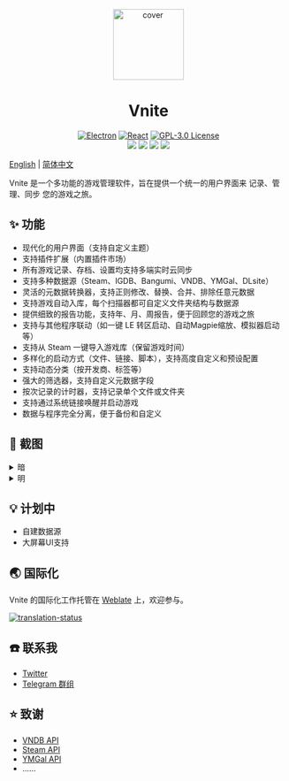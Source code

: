 <div align="center">
  <img src="https://img.timero.xyz/i/2025/07/31/688b10f8bccfc.png" width="128" height="128" alt="cover">

  <h1 align="center">
    Vnite
  </h1>

  <p align="center">
    <a href="https://www.electronjs.org/" target="_blank"><img src="https://img.shields.io/badge/Electron-47848F?style=flat-square&logo=electron&logoColor=white" alt="Electron"></a>
    <a href="https://reactjs.org/" target="_blank"><img src="https://img.shields.io/badge/React-61DAFB?style=flat-square&logo=react&logoColor=black" alt="React"></a>
    <a href="https://www.gnu.org/licenses/gpl-3.0.en.html" target="_blank"><img src="https://img.shields.io/badge/License-GPL%203.0-blue.svg?style=flat-square&logo=gnu&logoColor=white" alt="GPL-3.0 License"></a>
    </br>
    <a href="https://github.com/ximu3/vnite/stargazers"><img src="https://img.shields.io/github/stars/ximu3/vnite?color=ffcb47&labelColor=black&style=flat-square&logo=github&label=Stars" /></a>
    <a href="https://github.com/ximu3/vnite/graphs/contributors"><img src="https://img.shields.io/github/contributors/ximu3/vnite?style=flat-square&logo=github&label=Contributors&labelColor=black" /></a>
    <a href="https://github.com/ximu3/vnite/releases"><img src="https://img.shields.io/github/downloads/ximu3/vnite/total?color=369eff&labelColor=black&logo=github&style=flat-square&label=Downloads" /></a>
    <a href="https://t.me/+d65-R_xRx1JlYWZh" target="_blank"><img src="https://img.shields.io/badge/Telegram-2CA5E0?style=flat-square&logo=telegram&logoColor=white&labelColor=black" /></a>
  </p>
</div>

[English](README.md) | [简体中文](README.zh-CN.md)

Vnite 是一个多功能的游戏管理软件，旨在提供一个统一的用户界面来 记录、管理、同步 您的游戏之旅。

## ✨ 功能

- 现代化的用户界面（支持自定义主题）
- 支持插件扩展（内置插件市场）
- 所有游戏记录、存档、设置均支持多端实时云同步
- 支持多种数据源（Steam、IGDB、Bangumi、VNDB、YMGal、DLsite）
- 灵活的元数据转换器，支持正则修改、替换、合并、排除任意元数据
- 支持游戏自动入库，每个扫描器都可自定义文件夹结构与数据源
- 提供细致的报告功能，支持年、月、周报告，便于回顾您的游戏之旅
- 支持与其他程序联动（如一键 LE 转区启动、自动Magpie缩放、模拟器启动等）
- 支持从 Steam 一键导入游戏库（保留游戏时间）
- 多样化的启动方式（文件、链接、脚本），支持高度自定义和预设配置
- 支持动态分类（按开发商、标签等）
- 强大的筛选器，支持自定义元数据字段
- 按次记录的计时器，支持记录单个文件或文件夹
- 支持通过系统链接唤醒并启动游戏
- 数据与程序完全分离，便于备份和自定义

## 📸 截图

<details>
<summary>暗</summary>

![game](https://img.timero.xyz/i/2025/07/31/688b0785f0fd1.png)

</details>

<details>
<summary>明</summary>

![game](https://img.timero.xyz/i/2025/07/31/688b0806ccd78.png)

</details>

## 💡 计划中

- 自建数据源
- 大屏幕UI支持

## 🌏 国际化

Vnite 的国际化工作托管在 [Weblate](https://hosted.weblate.org/projects/vnite/) 上，欢迎参与。

<a href="https://hosted.weblate.org/engage/vnite/">
<img src="https://hosted.weblate.org/widget/vnite/multi-auto.svg" alt="translation-status" />
</a>

## ☎️ 联系我

- [Twitter](https://x.com/ximu3_)
- [Telegram 群组](https://t.me/+d65-R_xRx1JlYWZh)

## ⭐ 致谢

- [VNDB API](https://api.vndb.org/kana)
- [Steam API](https://partner.steamgames.com/doc/api)
- [YMGal API](https://www.ymgal.games/developer)
- ……

